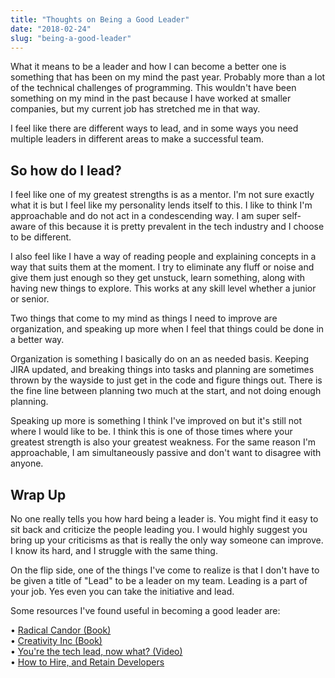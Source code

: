 ```yaml
---
title: "Thoughts on Being a Good Leader"
date: "2018-02-24"
slug: "being-a-good-leader"
---
```


What it means to be a leader and how I can become a better one is something that
has been on my mind the past year. Probably more than a lot of the technical
challenges of programming. This wouldn't have been something on my mind in the
past because I have worked at smaller companies, but my current job has
stretched me in that way.

I feel like there are different ways to lead, and in some ways you need multiple
leaders in different areas to make a successful team.

## So how do I lead?

I feel like one of my greatest strengths is as a mentor. I'm not sure exactly
what it is but I feel like my personality lends itself to this. I like to think
I'm approachable and do not act in a condescending way. I am super self-aware of
this because it is pretty prevalent in the tech industry and I choose to be
different.

I also feel like I have a way of reading people and explaining concepts in a way
that suits them at the moment. I try to eliminate any fluff or noise and give
them just enough so they get unstuck, learn something, along with having new
things to explore. This works at any skill level whether a junior or senior.

Two things that come to my mind as things I need to improve are organization,
and speaking up more when I feel that things could be done in a better way.

Organization is something I basically do on an as needed basis. Keeping JIRA
updated, and breaking things into tasks and planning are sometimes thrown by the
wayside to just get in the code and figure things out. There is the fine line
between planning two much at the start, and not doing enough planning.

Speaking up more is something I think I've improved on but it's still not where
I would like to be. I think this is one of those times where your greatest
strength is also your greatest weakness. For the same reason I'm approachable, I
am simultaneously passive and don't want to disagree with anyone.

## Wrap Up

No one really tells you how hard being a leader is. You might find it easy to
sit back and criticize the people leading you. I would highly suggest you bring
up your criticisms as that is really the only way someone can improve. I know
its hard, and I struggle with the same thing.

On the flip side, one of the things I've come to realize is that I don't have to
be given a title of "Lead" to be a leader on my team. Leading is a part of your
job. Yes even you can take the initiative and lead.

Some resources I've found useful in becoming a good leader are:

&bull; <a href="https://www.radicalcandor.com/">Radical Candor (Book)</a><br/>
&bull; <a href="http://www.creativityincbook.com/">Creativity Inc
(Book)</a><br/> &bull;
<a href="https://www.youtube.com/watch?v=FcyD85z3JSI&feature=youtu.be">You're
the tech lead, now what? (Video)</a><br/> &bull;
<a href="https://blog.fogcreek.com/how-to-find-hire-and-retain-developers-interview-with-cal-evans/">How
to Hire, and Retain Developers</a>
